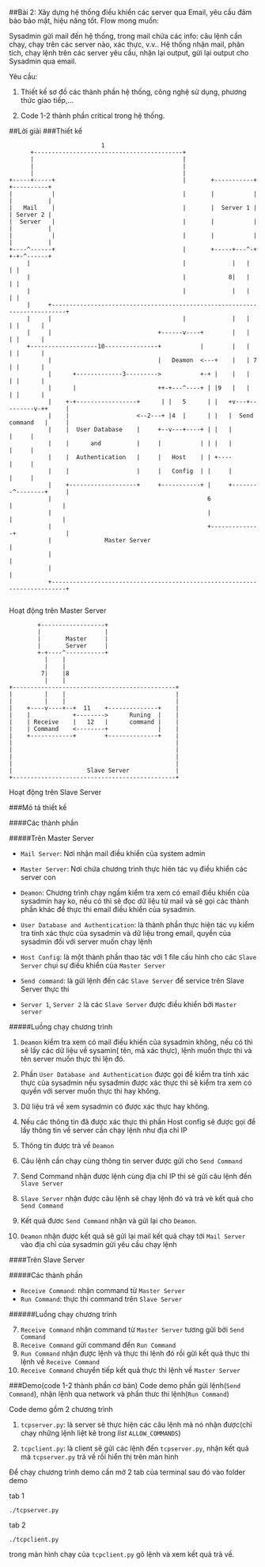 ##Bài 2: Xây dựng hệ thống điều khiển các server qua Email, yêu cầu đảm bảo bảo mật, hiệu năng tốt.
Flow mong muốn:

Sysadmin gửi mail đến hệ thống, trong mail chứa các info: câu lệnh cần chạy, chạy trên các server nào, xác thực, v.v..
Hệ thống nhận mail, phân tích, chạy lệnh trên các server yêu cầu, nhận lại output, gửi lại output cho Sysadmin qua email.

Yêu cầu:

1. Thiết kế sơ đồ các thành phần hệ thống, công nghệ sử dụng, phương thức giao tiếp,...

2. Code 1-2 thành phần critical trong hệ thống.

##Lời giải
###Thiết kế
```
                          1
      +------------------------------------------+
      |                                          |
      |                                          |
      |                                          |
+-----+-----+                                    |       +-----------+     +----------+
|           |                                    |       |           |     |          |
|   Mail    |                                    |       |  Server 1 |     | Server 2 |
|  Server   |                                    |       |           |     |          |
|           |                                    |       |           |     |          |
+----^------+                                    |       +-----+---^-+     +-+-^------+
     |                                           |             |   |         | |
     |                                           |            8|   |         | |
     |                                           |             |   |         | |
     |     +--------------------------------------------------------------------------+
     |     |                                     |             |   |         | |      |
     |     |                              +------v----+        |   |         | |      |
     +-------------------10---------------+           |        |   |         | |      |
           |                              |   Deamon  <---+    |   | 7       | |      |
           |      +-------------3--------->           +-+ |    |   |         | |      |
           |      |                       ++-+---^----+ | |9   |   |         | |      |
           |    +-+-----------------+      | |   5      | |   +v---+---------v-++     |
           |    |                   <--2---+ |4  |      | |   |  Send command   |     |
           |    |  User Database    |     +--v---+----+ | |   |                 |     |
           |    |      and          |     |           | | |   |                 |     |
           |    |  Authentication   |     |   Host    | | +----                 |     |
           |    |                   |     |   Config  | |     |                 |     |
           |    +-------------------+     +-----------+ |     +--------^--------+     |
           |                                            6              |              |
           |                                            |              |              |
           |                                            +--------------+              |
           |               Master Server                                              |
           |                                                                          |
           |                                                                          |
           +--------------------------------------------------------------------------+
           
```

Hoạt động trên Master Server

```
        +------------------+
        |                  |
        |       Master     |
        |       Server     |
        +-+----^-----------+
          |    |
          |    |
         7|    |8
          |    |
+----------------------------------------------+
|         |    |                               |
|         |    |                               |
|    +----v----+--+  11    +--------------+    |
|    |            +-------->      Runing  |    |
|    | Receive    |   12   |      command |    |
|    | Command    <--------+              |    |
|    +------------+        +--------------+    |
|                                              |
|                                              |
|                                              |
|                                              |
|                     Slave Server             |
+----------------------------------------------+
```
Hoạt động trên Slave Server

###Mô tả thiết kế

####Các thành phần

#####Trên Master Server

* `Mail Server`: Nơi nhận mail điều khiển của system admin 
* `Master Server`: Nơi chứa chương trình thực hiên tác vụ điều khiển các server
con
* `Deamon`: Chương trình chạy ngầm kiểm tra xem có email điều khiển của sysadmin
hay ko, nếu có thì sẽ đọc dữ liệu từ mail và sẽ gọi các thành phần khác để thực
thi email điều khiển của sysadmin.
* `User Database and Authentication`: là thành phần thực hiện tác vụ kiểm tra tính
xác thực của sysadmin và dữ liệu trong email, quyền của sysadmin đối với server
muốn chạy lệnh
* `Host Config`: là một thành phần thao tác với 1 file cấu hình cho các `Slave Server`
chụi sự điều khiển của `Master Server`
* `Send command`: là gửi lệnh đến các `Slave Server` để service trên Slave Server thực thi

* `Server 1`, `Server 2` là các `Slave Server` được điều khiển bởi `Master server`

#####Luồng chạy chương trình

1. `Deamon` kiểm tra xem có mail điều khiển của sysadmin không, nếu có thì sẽ lấy
các dữ liệu về sysamin( tên, mã xác thực), lệnh muốn thực thi và tên server muốn
thực thi lện đó.

2. Phần `User Database and Authentication` được gọi để kiểm tra tính xác thực của
sysadmin nếu sysadmin được xác thực thì sẽ kiểm tra xem có quyền với server
muốn thực thi hay không.

3. Dữ liệu trả về xem sysadmin có được xác thực hay không.

4. Nếu các thông tin đã được xác thực thì phần Host config sẽ được gọi để lấy
thông tin về server cần chạy lệnh như địa chỉ IP

5. Thông tin được trả về `Deamon`

6. Câu lệnh cần chạy cùng thông tin server được gửi cho `Send Command`

7. Send Command nhận được lệnh cùng địa chỉ IP thì sẽ gửi câu lệnh đến `Slave Server`

8. `Slave Server` nhận được câu lệnh sẽ chạy lệnh đó và trả vè kết quả cho `Send Command`

9. Kết quả đươc `Send Command` nhận và gửi lại cho `Deamon`.

10. `Deamon` nhận được kết quả sẽ gửi lại mail kết quả chạy tới `Mail Server` vào
địa chỉ của sysadmin gửi yêu cầu chạy lệnh

####Trên Slave Server

#####Các thành phần

* `Receive Command`: nhận command từ `Master Server`
* `Run Command`: thực thi command trên `Slave Server`

######Luồng chạy chương trình

7. `Receive Command` nhận command từ `Master Server` tương gửi bởi `Send Command`
11. `Receive Command` gửi command đến `Run Command`
12. `Run Command` nhận được lệnh và thực thi lệnh đó rồi gửi kết quả thực thi lệnh
về `Receive Command`
8. `Receive Command` chuyển tiếp kết quả thực thi lệnh về `Master Server`

###Demo(code 1-2 thành phần cơ bản)
Code demo phần gửi lệnh(`Send Command`), nhận lệnh qua network và phần thưc thi
lệnh(`Run Command`)

Code demo gồm 2 chương trình 

1. `tcpserver.py`: là server sẽ thực hiện các câu lệnh mà nó nhận được(chỉ chạy
những lệnh liệt kê trong *list* `ALLOW_COMMANDS`)

2. `tcpclient.py`: là client sẽ gửi các lệnh đến `tcpserver.py`, nhận kết quả mà
`tcpserver.py` trả về rồi hiển thị trên màn hình

Để chạy chương trình demo cần mở 2 tab của terminal sau đó vào folder demo

tab 1
```
./tcpserver.py
```
tab 2
```
./tcpclient.py
```

trong màn hình chạy của `tcpclient.py` gõ lệnh và xem kết quả trả về.
